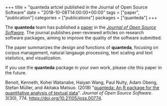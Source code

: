 +++
title = "quanteda artciel published in the Journal of Open Source Software"
date = "2018-10-08T14:00:00+00:00"
tags = ["paper", "publication"]
categories = ["publications"]
packages = ["quanteda"]
+++

The **quanteda** team has published a [paper](https://doi.org/10.21105/joss.00774) in the [_Journal of Open Source Software_](http://joss.theoj.org). The journal publishes peer-reviewed articles on research software packages, aiming to improve the quality of the software submitted. 

The paper summarizes the design and functions of **quanteda**, focusing on corpus management, natural langauge processing, text scaling and text statistics, and visualization.

If you use the **quanteda** package in your own work, please cite this paper in the future.  

Benoit, Kenneth, Kohei Watanabe, Haiyan Wang, Paul Nulty, Adam Obeng,
Stefan Müller, and Akitaka Matsuo. (2018) "[quanteda: An R package for
the quantitative analysis of textual
data](https://www.theoj.org/joss-papers/joss.00774/10.21105.joss.00774.pdf)".
*Journal of Open Source Software*. 3(30), 774.
<https://doi.org/10.21105/joss.00774>.

